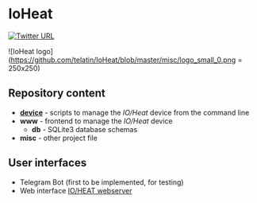 # IoHeat

[![Twitter URL](https://img.shields.io/badge/Twitter-IoHeat-blue.svg)](https://twitter.com/hashtag/IoHeat)

![IoHeat logo](https://github.com/telatin/IoHeat/blob/master/misc/logo_small_0.png = 250x250)


## Repository content
 - **[device](device/README.md)** - scripts to manage the _IO/Heat_ device from the command line
 - **www** - frontend to manage the _IO/Heat_ device
   - **db** - SQLite3 database schemas
 - **misc** - other project file

## User interfaces
 - Telegram Bot (first to be implemented, for testing)
 - Web interface [IO/HEAT webserver](https://seq.space/apps/ioheat/)
